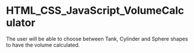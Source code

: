 # HTML_CSS_JavaScript_VolumeCalculator
The user will be able to choose between Tank, Cylinder and Sphere shapes to have the volume calculated.
